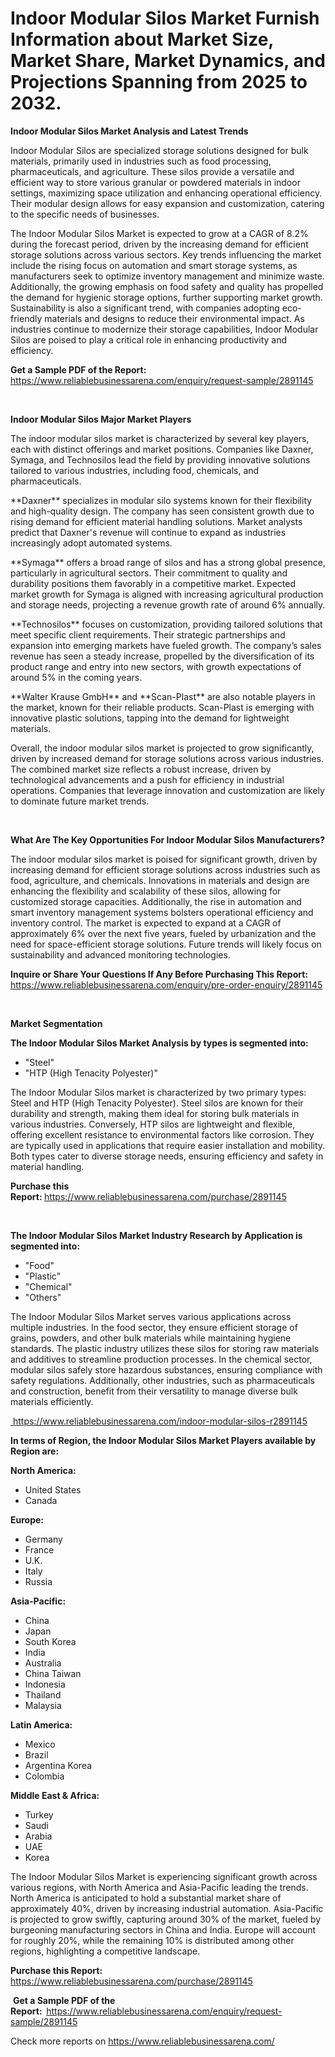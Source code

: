<p><h1>Indoor Modular Silos Market Furnish Information about Market Size, Market Share, Market Dynamics, and Projections Spanning from 2025 to 2032.</h1></p><p><strong>Indoor Modular Silos Market Analysis and Latest Trends</strong></p>
<p><p>Indoor Modular Silos are specialized storage solutions designed for bulk materials, primarily used in industries such as food processing, pharmaceuticals, and agriculture. These silos provide a versatile and efficient way to store various granular or powdered materials in indoor settings, maximizing space utilization and enhancing operational efficiency. Their modular design allows for easy expansion and customization, catering to the specific needs of businesses.</p><p>The Indoor Modular Silos Market is expected to grow at a CAGR of 8.2% during the forecast period, driven by the increasing demand for efficient storage solutions across various sectors. Key trends influencing the market include the rising focus on automation and smart storage systems, as manufacturers seek to optimize inventory management and minimize waste. Additionally, the growing emphasis on food safety and quality has propelled the demand for hygienic storage options, further supporting market growth. Sustainability is also a significant trend, with companies adopting eco-friendly materials and designs to reduce their environmental impact. As industries continue to modernize their storage capabilities, Indoor Modular Silos are poised to play a critical role in enhancing productivity and efficiency.</p></p>
<p><strong>Get a Sample PDF of the Report:&nbsp;</strong> <a href="https://www.reliablebusinessarena.com/enquiry/request-sample/2891145?utm_campaign=2987&utm_medium=2&utm_source=Github&utm_content=ia&utm_term=14032025&utm_id=indoor-modular-silos">https://www.reliablebusinessarena.com/enquiry/request-sample/2891145</a></p>
<p>&nbsp;</p>
<p><strong>Indoor Modular Silos Major Market Players</strong></p>
<p><p>The indoor modular silos market is characterized by several key players, each with distinct offerings and market positions. Companies like Daxner, Symaga, and Technosilos lead the field by providing innovative solutions tailored to various industries, including food, chemicals, and pharmaceuticals.</p><p>**Daxner** specializes in modular silo systems known for their flexibility and high-quality design. The company has seen consistent growth due to rising demand for efficient material handling solutions. Market analysts predict that Daxner's revenue will continue to expand as industries increasingly adopt automated systems.</p><p>**Symaga** offers a broad range of silos and has a strong global presence, particularly in agricultural sectors. Their commitment to quality and durability positions them favorably in a competitive market. Expected market growth for Symaga is aligned with increasing agricultural production and storage needs, projecting a revenue growth rate of around 6% annually.</p><p>**Technosilos** focuses on customization, providing tailored solutions that meet specific client requirements. Their strategic partnerships and expansion into emerging markets have fueled growth. The company’s sales revenue has seen a steady increase, propelled by the diversification of its product range and entry into new sectors, with growth expectations of around 5% in the coming years.</p><p>**Walter Krause GmbH** and **Scan-Plast** are also notable players in the market, known for their reliable products. Scan-Plast is emerging with innovative plastic solutions, tapping into the demand for lightweight materials.</p><p>Overall, the indoor modular silos market is projected to grow significantly, driven by increased demand for storage solutions across various industries. The combined market size reflects a robust increase, driven by technological advancements and a push for efficiency in industrial operations. Companies that leverage innovation and customization are likely to dominate future market trends.</p></p>
<p>&nbsp;</p>
<p><strong>What Are The Key Opportunities For Indoor Modular Silos Manufacturers?</strong></p>
<p><p>The indoor modular silos market is poised for significant growth, driven by increasing demand for efficient storage solutions across industries such as food, agriculture, and chemicals. Innovations in materials and design are enhancing the flexibility and scalability of these silos, allowing for customized storage capacities. Additionally, the rise in automation and smart inventory management systems bolsters operational efficiency and inventory control. The market is expected to expand at a CAGR of approximately 6% over the next five years, fueled by urbanization and the need for space-efficient storage solutions. Future trends will likely focus on sustainability and advanced monitoring technologies.</p></p>
<p><strong>Inquire or Share Your Questions If Any Before Purchasing This Report:</strong> <a href="https://www.reliablebusinessarena.com/enquiry/pre-order-enquiry/2891145?utm_campaign=2987&utm_medium=2&utm_source=Github&utm_content=ia&utm_term=14032025&utm_id=indoor-modular-silos">https://www.reliablebusinessarena.com/enquiry/pre-order-enquiry/2891145</a></p>
<p>&nbsp;</p>
<p><strong>Market Segmentation</strong></p>
<p><strong>The Indoor Modular Silos Market Analysis by types is segmented into:</strong></p>
<p><ul><li>"Steel"</li><li>"HTP (High Tenacity Polyester)"</li></ul></p>
<p><p>The Indoor Modular Silos market is characterized by two primary types: Steel and HTP (High Tenacity Polyester). Steel silos are known for their durability and strength, making them ideal for storing bulk materials in various industries. Conversely, HTP silos are lightweight and flexible, offering excellent resistance to environmental factors like corrosion. They are typically used in applications that require easier installation and mobility. Both types cater to diverse storage needs, ensuring efficiency and safety in material handling.</p></p>
<p><strong>Purchase this Report:&nbsp;</strong><a href="https://www.reliablebusinessarena.com/purchase/2891145?utm_campaign=2987&utm_medium=2&utm_source=Github&utm_content=ia&utm_term=14032025&utm_id=indoor-modular-silos">https://www.reliablebusinessarena.com/purchase/2891145</a></p>
<p>&nbsp;</p>
<p><strong>The Indoor Modular Silos Market Industry Research by Application is segmented into:</strong></p>
<p><ul><li>"Food"</li><li>"Plastic"</li><li>"Chemical"</li><li>"Others"</li></ul></p>
<p><p>The Indoor Modular Silos Market serves various applications across multiple industries. In the food sector, they ensure efficient storage of grains, powders, and other bulk materials while maintaining hygiene standards. The plastic industry utilizes these silos for storing raw materials and additives to streamline production processes. In the chemical sector, modular silos safely store hazardous substances, ensuring compliance with safety regulations. Additionally, other industries, such as pharmaceuticals and construction, benefit from their versatility to manage diverse bulk materials efficiently.</p></p>
<p><a href="https://www.reliablebusinessarena.com/indoor-modular-silos-r2891145?utm_campaign=2987&utm_medium=2&utm_source=Github&utm_content=ia&utm_term=14032025&utm_id=indoor-modular-silos">&nbsp;https://www.reliablebusinessarena.com/indoor-modular-silos-r2891145</a></p>
<p><strong>In terms of Region, the Indoor Modular Silos Market Players available by Region are:</strong></p>
<p>
    <p> <strong> North America: </strong>
        <ul>
            <li>United States</li>
            <li>Canada</li>
        </ul>
        </p> 
    <p> <strong> Europe: </strong>
        <ul>
            <li>Germany</li>
            <li>France</li>
            <li>U.K.</li>
            <li>Italy</li>
            <li>Russia</li>
        </ul>
        </p> 
    <p> <strong> Asia-Pacific: </strong>
        <ul>
            <li>China</li>
            <li>Japan</li>
            <li>South Korea</li>
            <li>India</li>
            <li>Australia</li>
            <li>China Taiwan</li>
            <li>Indonesia</li>
            <li>Thailand</li>
            <li>Malaysia</li>
        </ul>
        </p> 
    <p> <strong> Latin America: </strong>
        <ul>
            <li>Mexico</li>
            <li>Brazil</li>
            <li>Argentina Korea</li>
            <li>Colombia</li>
        </ul>
        </p> 
    <p> <strong> Middle East & Africa: </strong>
        <ul>
            <li>Turkey</li>
            <li>Saudi</li>
            <li>Arabia</li>
            <li>UAE</li>
            <li>Korea</li>
        </ul>
    </p>
    </p>
<p><p>The Indoor Modular Silos Market is experiencing significant growth across various regions, with North America and Asia-Pacific leading the trends. North America is anticipated to hold a substantial market share of approximately 40%, driven by increasing industrial automation. Asia-Pacific is projected to grow swiftly, capturing around 30% of the market, fueled by burgeoning manufacturing sectors in China and India. Europe will account for roughly 20%, while the remaining 10% is distributed among other regions, highlighting a competitive landscape.</p></p>
<p><strong>Purchase this Report: </strong><a href="https://www.reliablebusinessarena.com/purchase/2891145?utm_campaign=2987&utm_medium=2&utm_source=Github&utm_content=ia&utm_term=14032025&utm_id=indoor-modular-silos">https://www.reliablebusinessarena.com/purchase/2891145</a></p>
<p>&nbsp;<strong>Get a Sample PDF of the Report:&nbsp;&nbsp;</strong><a href="https://www.reliablebusinessarena.com/enquiry/request-sample/2891145?utm_campaign=2987&utm_medium=2&utm_source=Github&utm_content=ia&utm_term=14032025&utm_id=indoor-modular-silos">https://www.reliablebusinessarena.com/enquiry/request-sample/2891145</a></p>
<p><strong></strong></p>
<p>Check more reports on <a href="https://www.reliablebusinessarena.com/?utm_campaign=2987&utm_medium=2&utm_source=Github&utm_content=ia&utm_term=14032025&utm_id=indoor-modular-silos">https://www.reliablebusinessarena.com/</a></p>